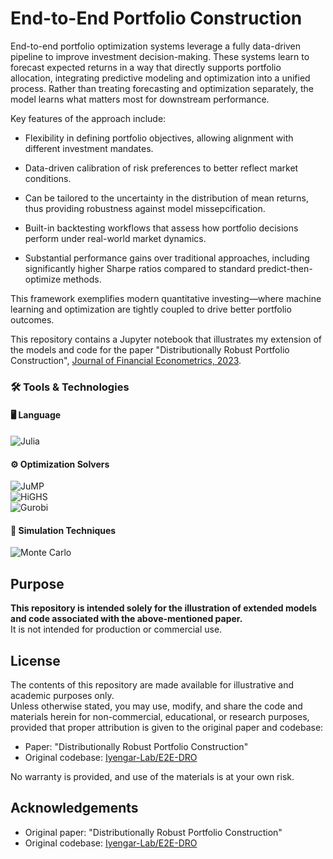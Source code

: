 # End-to-End Portfolio Construction
	
End-to-end portfolio optimization systems leverage a fully data-driven pipeline to improve investment decision-making. These systems learn to forecast expected returns in a way that directly supports portfolio allocation, integrating predictive modeling and optimization into a unified process. Rather than treating forecasting and optimization separately, the model learns what matters most for downstream performance.

Key features of the approach include:

- Flexibility in defining portfolio objectives, allowing alignment with different investment mandates.

- Data-driven calibration of risk preferences to better reflect market conditions.

- Can be tailored to the uncertainty in the distribution of mean returns, thus providing robustness against model missepcification.

- Built-in backtesting workflows that assess how portfolio decisions perform under real-world market dynamics.

- Substantial performance gains over traditional approaches, including significantly higher Sharpe ratios compared to standard predict-then-optimize methods.

This framework exemplifies modern quantitative investing—where machine learning and optimization are tightly coupled to drive better portfolio outcomes.

This repository contains a Jupyter notebook that illustrates my extension of the models and code for the paper "Distributionally Robust Portfolio Construction", [Journal of Financial Econometrics, 2023](https://www.tandfonline.com/doi/full/10.1080/14697688.2023.2236148).

### 🛠 Tools & Technologies

#### 🖥️ Language  
![Julia](https://img.shields.io/badge/Julia-9558B2?logo=julia&logoColor=white)

#### ⚙️ Optimization Solvers  
![JuMP](https://img.shields.io/badge/JuMP-00BFFF?logo=data%3Aimage%2Fsvg%2Bxml%3Bbase64%2CPHN2ZyBmaWxsPSIjMDAwMDAwIiBoZWlnaHQ9IjEwMCIgd2lkdGg9IjEwMCIgdmlld0JveD0iMCAwIDEwMCAxMDAiIHhtbG5zPSJodHRwOi8vd3d3LnczLm9yZy8yMDAwL3N2ZyI%2BPC9zdmc%2B&label=JuMP)  
![HiGHS](https://img.shields.io/badge/HiGHS-0066CC?logo=gnu&logoColor=white)  
![Gurobi](https://img.shields.io/badge/Gurobi-EE1C25?logo=gurobi&logoColor=white)

#### 🎲 Simulation Techniques  
![Monte Carlo](https://img.shields.io/badge/Monte%20Carlo%20Simulations-FFD700?style=flat)

## Purpose

**This repository is intended solely for the illustration of extended models and code associated with the above-mentioned paper.**  
It is not intended for production or commercial use.

## License

The contents of this repository are made available for illustrative and academic purposes only.  
Unless otherwise stated, you may use, modify, and share the code and materials herein for non-commercial, educational, or research purposes, provided that proper attribution is given to the original paper and codebase:

- Paper: "Distributionally Robust Portfolio Construction"
- Original codebase: [Iyengar-Lab/E2E-DRO](https://github.com/Iyengar-Lab/E2E-DRO)

No warranty is provided, and use of the materials is at your own risk.

## Acknowledgements

- Original paper: "Distributionally Robust Portfolio Construction"
- Original codebase: [Iyengar-Lab/E2E-DRO](https://github.com/Iyengar-Lab/E2E-DRO)
